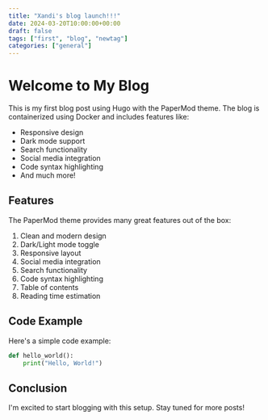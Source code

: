 ```yaml
---
title: "Xandi's blog launch!!!"
date: 2024-03-20T10:00:00+00:00
draft: false
tags: ["first", "blog", "newtag"]
categories: ["general"]
---
```


# Welcome to My Blog

This is my first blog post using Hugo with the PaperMod theme. The blog is containerized using Docker and includes features like:

- Responsive design
- Dark mode support
- Search functionality
- Social media integration
- Code syntax highlighting
- And much more!

## Features

The PaperMod theme provides many great features out of the box:

1. Clean and modern design
2. Dark/Light mode toggle
3. Responsive layout
4. Social media integration
5. Search functionality
6. Code syntax highlighting
7. Table of contents
8. Reading time estimation

## Code Example

Here's a simple code example:

```python
def hello_world():
    print("Hello, World!")
```

## Conclusion

I'm excited to start blogging with this setup. Stay tuned for more posts!
